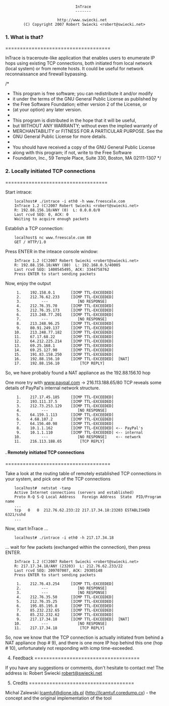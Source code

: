 
                                   InTrace
                                   -------

                           http://www.swiecki.net
            (C) Copyright 2007 Robert Swiecki <robert@swiecki.net>


### 1. What is that?
====================================

  InTrace is traceroute-like application that enables users to enumerate IP hops using existing TCP connections, both initiated from local network (local system) or from remote hosts. It could be useful for network reconnaissance and firewall bypassing.

/*
 * This program is free software; you can redistribute it and/or modify
 * it under the terms of the GNU General Public License as published by
 * the Free Software Foundation; either version 2 of the License, or
 * (at your option) any later version.
 *
 * This program is distributed in the hope that it will be useful,
 * but WITHOUT ANY WARRANTY; without even the implied warranty of
 * MERCHANTABILITY or FITNESS FOR A PARTICULAR PURPOSE.  See the
 * GNU General Public License for more details.
 *
 * You should have received a copy of the GNU General Public License
 * along with this program; if not, write to the Free Software
 * Foundation, Inc., 59 Temple Place, Suite 330, Boston, MA  02111-1307
 */

### 2. Locally initiated TCP connections
===================================

  Start intrace:
```
    localhost# ./intrace -i eth0 -h www.freescale.com
    InTrace 1.2 (C)2007 Robert Swiecki <robert@swiecki.net>
    R: 192.88.156.10/ANY (0)  L: 0.0.0.0/0
    Last rcvd SEQ: 0, ACK: 0
    Waiting to acquire enough packets
```

  Establish a TCP connection:
```
    localhost$ nc www.freescale.com 80
    GET / HTTP/1.0
```

  Press ENTER in the inteace console window:
```
    InTrace 1.2 (C)2007 Robert Swiecki <robert@swiecki.net>
    R: 192.88.156.10/ANY (80)  L: 192.168.0.5/40005
    Last rcvd SEQ: 1400545495, ACK: 3344758762
    Press ENTER to start sending packets
```

Now, enjoy the output
```
     1.    192.158.0.1       [ICMP TTL-EXCEEDED]
     2.    212.76.62.233     [ICMP TTL-EXCEEDED]
     3.         ---             [NO RESPONSE]
     4.    212.76.35.70      [ICMP TTL-EXCEEDED]
     5.    212.76.35.173     [ICMP TTL-EXCEEDED]
     6.    213.248.77.201    [ICMP TTL-EXCEEDED]
     7.         ---             [NO RESPONSE]
     8.    213.248.96.25     [ICMP TTL-EXCEEDED]
     9.    80.91.249.137     [ICMP TTL-EXCEEDED]
    10.    213.248.77.182    [ICMP TTL-EXCEEDED]
    11.    67.17.68.22       [ICMP TTL-EXCEEDED]
    12.    64.212.225.214    [ICMP TTL-EXCEEDED]
    13.    69.25.168.1       [ICMP TTL-EXCEEDED]
    14.    69.25.127.90      [ICMP TTL-EXCEEDED]
    15.    191.83.158.250    [ICMP TTL-EXCEEDED]
    16.    192.88.156.10     [ICMP TTL-EXCEEDED]  [NAT]
    17.    192.88.156.10         [TCP REPLY]
```

  So, we have probably found a NAT appliance as the 192.88.156.10 hop

  One more try with www.paypal.com -> 216.113.188.65/80 TCP
  reveals some details of PayPal's internal network structure.
```
     1.    217.17.45.185     [ICMP TTL-EXCEEDED]
     2.    193.111.37.5      [ICMP TTL-EXCEEDED]
     3.    212.73.253.129    [ICMP TTL-EXCEEDED]
     4.         ---             [NO RESPONSE]
     5.    64.159.1.113      [ICMP TTL-EXCEEDED]
     6.    4.68.107.2        [ICMP TTL-EXCEEDED]
     7.    64.156.40.98      [ICMP TTL-EXCEEDED]
     8.    10.1.1.162        [ICMP TTL-EXCEEDED] <-- PayPal's
     9.    10.1.1.110        [ICMP TTL-EXCEEDED] <-- internal
    10.         ---             [NO RESPONSE]    <-- network
    11.    216.113.188.65        [TCP REPLY]
```

#### . Remotely initiated TCP connections
====================================

  Take a look at the routing table of remotely established TCP connections in your system, and pick one of the TCP connections
```
    localhost#	netstat -tanp
    Active Internet connections (servers and established)
    Proto R-Q S-Q Local Address   Foreign Address  State  PID/Program name
    ...
    tcp   0   0  212.76.62.233:22 217.17.34.18:23203 ESTABLISHED 6321/sshd
    ...
```

  Now, start InTrace ...
```
    localhost# ./intrace -i eth0 -h 217.17.34.18
```

  ... wait for few packets (exchanged within the connection), then
  press ENTER.
```
    InTrace 1.2 (C)2007 Robert Swiecki <robert@swiecki.net>
    R: 217.17.34.18/ANY (23203)  L: 212.76.62.233/22
    Last rcvd SEQ: 209707007, ACK: 29305148
    Press ENTER to start sending packets

     1.    212.76.43.254     [ICMP TTL-EXCEEDED]
     2.         ---             [NO RESPONSE]
     3.         ---             [NO RESPONSE]
     4.    212.76.35.50      [ICMP TTL-EXCEEDED]
     5.    212.76.35.25      [ICMP TTL-EXCEEDED]
     6.    195.85.195.8      [ICMP TTL-EXCEEDED]
     7.    85.232.232.65     [ICMP TTL-EXCEEDED]
     8.    85.232.232.62     [ICMP TTL-EXCEEDED]
     9.    217.17.34.18      [ICMP TTL-EXCEEDED]  [NAT]
    10.         ---             [NO RESPONSE]
    11.    217.17.34.18          [TCP REPLY]
```

  So, now we know that the TCP connection is actually initiated from behind a NAT appliance (hop # 9), and there is one more IP hop behind this one (hop # 10), unfortunately not responding with icmp time-exceeded.

4. Feedback
====================================

  If you have any suggestions or comments, don't hesitate to contact me!
  The address is: Robert Swiecki <robert@swiecki.net>

5. Credits
====================================

  Michal Zalewski <lcamtuf@dione.ids.pl> (http://lcamtuf.coredump.cx) - the concept and the original implementation of the tool
